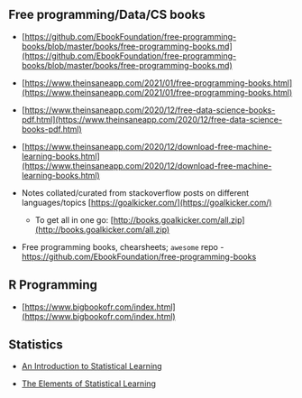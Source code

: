 ## Free programming/Data/CS books 
- [https://github.com/EbookFoundation/free-programming-books/blob/master/books/free-programming-books.md](https://github.com/EbookFoundation/free-programming-books/blob/master/books/free-programming-books.md)

- [https://www.theinsaneapp.com/2021/01/free-programming-books.html](https://www.theinsaneapp.com/2021/01/free-programming-books.html)

- [https://www.theinsaneapp.com/2020/12/free-data-science-books-pdf.html](https://www.theinsaneapp.com/2020/12/free-data-science-books-pdf.html)

- [https://www.theinsaneapp.com/2020/12/download-free-machine-learning-books.html](https://www.theinsaneapp.com/2020/12/download-free-machine-learning-books.html)

- Notes collated/curated from stackoverflow posts on different languages/topics [https://goalkicker.com/](https://goalkicker.com/)
    - To get all in one go:  [http://books.goalkicker.com/all.zip](http://books.goalkicker.com/all.zip)

- Free programming books, chearsheets; `awesome` repo - https://github.com/EbookFoundation/free-programming-books



## R Programming

- [https://www.bigbookofr.com/index.html](https://www.bigbookofr.com/index.html)



## Statistics

- [An Introduction to Statistical Learning](https://statlearning.com/)

- [The Elements of Statistical Learning](https://web.stanford.edu/~hastie/ElemStatLearn/)




